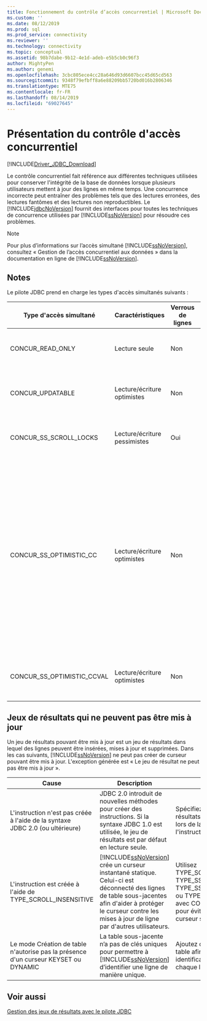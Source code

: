 ```yaml
---
title: Fonctionnement du contrôle d’accès concurrentiel | Microsoft Docs
ms.custom: ''
ms.date: 08/12/2019
ms.prod: sql
ms.prod_service: connectivity
ms.reviewer: ''
ms.technology: connectivity
ms.topic: conceptual
ms.assetid: 98b7dabe-9b12-4e1d-adeb-e5b5cb0c96f3
author: MightyPen
ms.author: genemi
ms.openlocfilehash: 3cbc805ece4cc28a646d93d6607bcc45d65cd563
ms.sourcegitcommit: 9348f79efbff8a6e88209bb5720bd016b2806346
ms.translationtype: MTE75
ms.contentlocale: fr-FR
ms.lasthandoff: 08/14/2019
ms.locfileid: "69027645"
---
```

# <a name="understanding-concurrency-control"></a>Présentation du contrôle d'accès concurrentiel
[!INCLUDE[Driver_JDBC_Download](../../includes/driver_jdbc_download.md)]

  Le contrôle concurrentiel fait référence aux différentes techniques utilisées pour conserver l'intégrité de la base de données lorsque plusieurs utilisateurs mettent à jour des lignes en même temps. Une concurrence incorrecte peut entraîner des problèmes tels que des lectures erronées, des lectures fantômes et des lectures non reproductibles. Le [!INCLUDE[jdbcNoVersion](../../includes/jdbcnoversion_md.md)] fournit des interfaces pour toutes les techniques de concurrence utilisées par [!INCLUDE[ssNoVersion](../../includes/ssnoversion-md.md)] pour résoudre ces problèmes.  
  
> [!NOTE]  
>  Pour plus d’informations sur l’accès simultané [!INCLUDE[ssNoVersion](../../includes/ssnoversion-md.md)], consultez « Gestion de l’accès concurrentiel aux données » dans la documentation en ligne de [!INCLUDE[ssNoVersion](../../includes/ssnoversion-md.md)].  
  
## <a name="remarks"></a>Notes  
 Le pilote JDBC prend en charge les types d'accès simultanés suivants :  
  
|Type d'accès simultané|Caractéristiques|Verrous de lignes|Description|  
|----------------------|---------------------|---------------|-----------------|  
|CONCUR_READ_ONLY|Lecture seule|Non|Les mises à jour effectuées à l'aide du curseur ne sont pas autorisées et aucun verrou n'est maintenu sur les lignes constituant le jeu de résultats.|  
|CONCUR_UPDATABLE|Lecture/écriture optimistes|Non|La base de données suppose que la contention de ligne est improbable, mais possible. L'intégrité de ligne est vérifiée avec une comparaison d'horodateurs.|  
|CONCUR_SS_SCROLL_LOCKS|Lecture/écriture pessimistes|Oui|La base de données suppose que la contention de ligne est probable. L'intégrité de ligne est garantie avec le verrouillage de ligne.|  
|CONCUR_SS_OPTIMISTIC_CC|Lecture/écriture optimistes|Non|La base de données suppose que la contention de ligne est improbable, mais possible. L’intégrité de ligne est vérifiée avec une comparaison d’horodateurs.<br /><br /> Pour [!INCLUDE[ssVersion2005](../../includes/ssversion2005-md.md)] et versions ultérieures, le serveur remplace ceci par CONCUR_SS_OPTIMISTIC_CCVAL, si la table ne contient pas de colonne timestamp.<br /><br /> Pour [!INCLUDE[ssVersion2000](../../includes/ssversion2000-md.md)], si la table sous-jacente a une colonne timestamp, OPTIMISTIC WITH ROW VERSIONING est utilisé même si OPTIMISTIC WITH VALUES est spécifié. Si OPTIMISTIC WITH ROW VERSIONING est spécifié et que la table ne possède pas d'horodateurs, OPTIMISTIC WITH VALUES est utilisé.|  
|CONCUR_SS_OPTIMISTIC_CCVAL|Lecture/écriture optimistes|Non|La base de données suppose que la contention de ligne est improbable, mais possible. L'intégrité de ligne est vérifiée avec une comparaison des données brutes.|  
  
## <a name="result-sets-that-are-not-updateable"></a>Jeux de résultats qui ne peuvent pas être mis à jour  
 Un jeu de résultats pouvant être mis à jour est un jeu de résultats dans lequel des lignes peuvent être insérées, mises à jour et supprimées. Dans les cas suivants, [!INCLUDE[ssNoVersion](../../includes/ssnoversion-md.md)] ne peut pas créer de curseur pouvant être mis à jour. L'exception générée est « Le jeu de résultat ne peut pas être mis à jour ».  
  
|Cause|Description|Corriger|  
|-----------|-----------------|------------|  
|L'instruction n'est pas créée à l'aide de la syntaxe JDBC 2.0 (ou ultérieure)|JDBC 2.0 introduit de nouvelles méthodes pour créer des instructions. Si la syntaxe JDBC 1.0 est utilisée, le jeu de résultats est par défaut en lecture seule.|Spécifiez le type de jeu de résultats et l'accès simultané lors de la création de l'instruction.|  
|L'instruction est créée à l'aide de TYPE_SCROLL_INSENSITIVE|[!INCLUDE[ssNoVersion](../../includes/ssnoversion-md.md)] crée un curseur instantané statique. Celui-ci est déconnecté des lignes de table sous-jacentes afin d'aider à protéger le curseur contre les mises à jour de ligne par d'autres utilisateurs.|Utilisez TYPE_SCROLL_SENSITIVE, TYPE_SS_SCROLL_KEYSET, TYPE_SS_SCROLL_DYNAMIC ou TYPE_FORWARD_ONLY avec CONCUR_UPDATABLE pour éviter de créer un curseur statique.|  
|Le mode Création de table n'autorise pas la présence d'un curseur KEYSET ou DYNAMIC|La table sous-jacente n’a pas de clés uniques pour permettre à [!INCLUDE[ssNoVersion](../../includes/ssnoversion-md.md)] d’identifier une ligne de manière unique.|Ajoutez des clés uniques à la table afin de fournir une identification unique de chaque ligne.|  
  
## <a name="see-also"></a>Voir aussi  
 [Gestion des jeux de résultats avec le pilote JDBC](../../connect/jdbc/managing-result-sets-with-the-jdbc-driver.md)  
  
  
